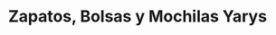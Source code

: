 ---
title: "Zapatos, Bolsas y Mochilas Yarys"
url: /soyaniquilpan-de-juarez/zapatos-bolsas-y-mochilas-yarys/
shop: zapatos
---